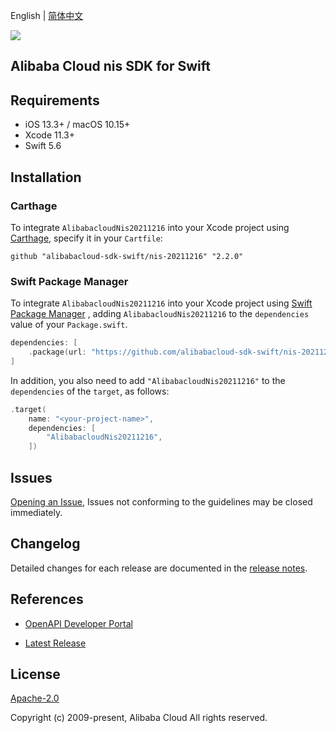 English | [简体中文](README-CN.md)

![](https://aliyunsdk-pages.alicdn.com/icons/AlibabaCloud.svg)

## Alibaba Cloud nis SDK for Swift

## Requirements

- iOS 13.3+ / macOS 10.15+
- Xcode 11.3+
- Swift 5.6

## Installation

### Carthage

To integrate `AlibabacloudNis20211216` into your Xcode project using [Carthage](https://github.com/Carthage/Carthage), specify it in your `Cartfile`:

```ogdl
github "alibabacloud-sdk-swift/nis-20211216" "2.2.0"
```

### Swift Package Manager

To integrate `AlibabacloudNis20211216` into your Xcode project using [Swift Package Manager](https://swift.org/package-manager/) , adding `AlibabacloudNis20211216` to the `dependencies` value of your `Package.swift`.

```swift
dependencies: [
    .package(url: "https://github.com/alibabacloud-sdk-swift/nis-20211216.git", from: "2.2.0")
]
```

In addition, you also need to add `"AlibabacloudNis20211216"` to the `dependencies` of the `target`, as follows:

```swift
.target(
    name: "<your-project-name>",
    dependencies: [
        "AlibabacloudNis20211216",
    ])
```

## Issues

[Opening an Issue](https://github.com/alibabacloud-sdk-swift/nis-20211216/issues/new), Issues not conforming to the guidelines may be closed immediately.

## Changelog

Detailed changes for each release are documented in the [release notes](./ChangeLog.txt).

## References

* [OpenAPI Developer Portal](https://next.api.alibabacloud.com/home)
- [Latest Release](https://github.com/alibabacloud-sdk-swift/nis-20211216)

## License

[Apache-2.0](http://www.apache.org/licenses/LICENSE-2.0)

Copyright (c) 2009-present, Alibaba Cloud All rights reserved.
